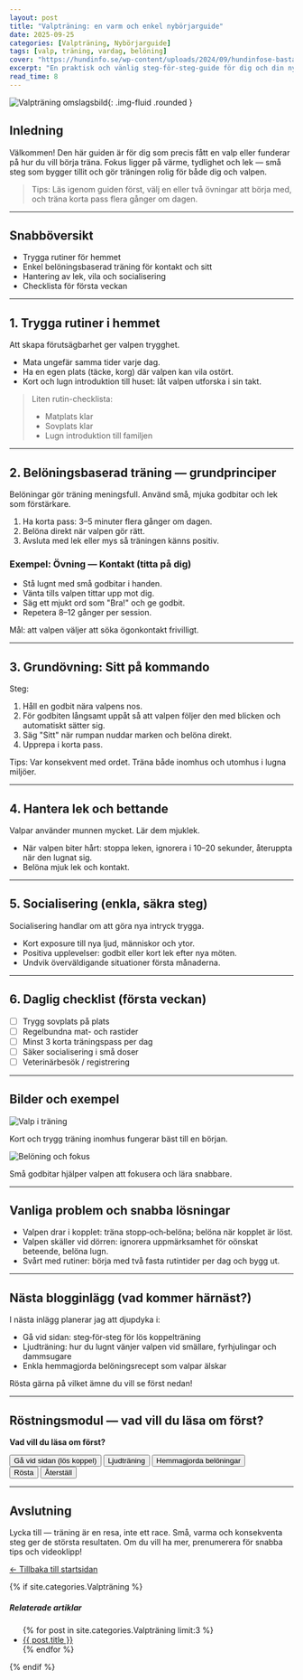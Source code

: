 ```yaml
---
layout: post
title: "Valpträning: en varm och enkel nybörjarguide"
date: 2025-09-25
categories: [Valpträning, Nybörjarguide]
tags: [valp, träning, vardag, belöning]
cover: "https://hundinfo.se/wp-content/uploads/2024/09/hundinfose-basta-tipsen-for-valptraning-gor-din-valp-till-en-stjarna-image.jpg.webp"
excerpt: "En praktisk och vänlig steg-för-steg-guide för dig och din nya valp — från trygg start till enkla vardagsövningar."
read_time: 8
---
```


<!-- Introbild (stor omslagsbild) -->
![Valpträning omslagsbild](https://hundinfo.se/wp-content/uploads/2024/09/hundinfose-basta-tipsen-for-valptraning-gor-din-valp-till-en-stjarna-image.jpg.webp){: .img-fluid .rounded }

## Inledning

Välkommen! Den här guiden är för dig som precis fått en valp eller funderar på hur du vill börja träna. Fokus ligger på värme, tydlighet och lek — små steg som bygger tillit och gör träningen rolig för både dig och valpen.

> Tips: Läs igenom guiden först, välj en eller två övningar att börja med, och träna korta pass flera gånger om dagen.

---

## Snabböversikt
- Trygga rutiner för hemmet  
- Enkel belöningsbaserad träning för kontakt och sitt  
- Hantering av lek, vila och socialisering  
- Checklista för första veckan

---

## 1. Trygga rutiner i hemmet

Att skapa förutsägbarhet ger valpen trygghet.

- Mata ungefär samma tider varje dag.  
- Ha en egen plats (täcke, korg) där valpen kan vila ostört.  
- Kort och lugn introduktion till huset: låt valpen utforska i sin takt.

> Liten rutin-checklista:
> - Matplats klar  
> - Sovplats klar  
> - Lugn introduktion till familjen

---

## 2. Belöningsbaserad träning — grundprinciper

Belöningar gör träning meningsfull. Använd små, mjuka godbitar och lek som förstärkare.

1. Ha korta pass: 3–5 minuter flera gånger om dagen.  
2. Belöna direkt när valpen gör rätt.  
3. Avsluta med lek eller mys så träningen känns positiv.

### Exempel: Övning — Kontakt (titta på dig)
- Stå lugnt med små godbitar i handen.  
- Vänta tills valpen tittar upp mot dig.  
- Säg ett mjukt ord som "Bra!" och ge godbit.  
- Repetera 8–12 gånger per session.

Mål: att valpen väljer att söka ögonkontakt frivilligt.

---

## 3. Grundövning: Sitt på kommando

Steg:
1. Håll en godbit nära valpens nos.  
2. För godbiten långsamt uppåt så att valpen följer den med blicken och automatiskt sätter sig.  
3. Säg "Sitt" när rumpan nuddar marken och belöna direkt.  
4. Upprepa i korta pass.

Tips: Var konsekvent med ordet. Träna både inomhus och utomhus i lugna miljöer.

---

## 4. Hantera lek och bettande

Valpar använder munnen mycket. Lär dem mjuklek.

- När valpen biter hårt: stoppa leken, ignorera i 10–20 sekunder, återuppta när den lugnat sig.  
- Belöna mjuk lek och kontakt.

---

## 5. Socialisering (enkla, säkra steg)

Socialisering handlar om att göra nya intryck trygga.

- Kort exposure till nya ljud, människor och ytor.  
- Positiva upplevelser: godbit eller kort lek efter nya möten.  
- Undvik överväldigande situationer första månaderna.

---

## 6. Daglig checklist (första veckan)

- [ ] Trygg sovplats på plats  
- [ ] Regelbundna mat- och rastider  
- [ ] Minst 3 korta träningspass per dag  
- [ ] Säker socialisering i små doser  
- [ ] Veterinärbesök / registrering

---

## Bilder och exempel

<div class="row g-3 my-3">
  <div class="col-md-6">
    <img src="https://vmhundkurser.com/wp-content/uploads/2021/09/bloggbild-lene-valp-1280x720-1-1080x675.png" alt="Valp i träning" class="img-fluid rounded" />
    <p class="text-muted small mt-2">Kort och trygg träning inomhus fungerar bäst till en början.</p>
  </div>
  <div class="col-md-6">
    <img src="https://www.zooplus.se/magasin/wp-content/uploads/2022/07/border-collie-welpe-leckerli-1024x682-1.webp" alt="Belöning och fokus" class="img-fluid rounded" />
    <p class="text-muted small mt-2">Små godbitar hjälper valpen att fokusera och lära snabbare.</p>
  </div>
</div>

---

## Vanliga problem och snabba lösningar

- Valpen drar i kopplet: träna stopp‑och‑belöna; belöna när kopplet är löst.  
- Valpen skäller vid dörren: ignorera uppmärksamhet för oönskat beteende, belöna lugn.  
- Svårt med rutiner: börja med två fasta rutintider per dag och bygg ut.

---

## Nästa blogginlägg (vad kommer härnäst?)

I nästa inlägg planerar jag att djupdyka i:
- Gå vid sidan: steg‑för‑steg för lös koppelträning  
- Ljudträning: hur du lugnt vänjer valpen vid smällare, fyrhjulingar och dammsugare  
- Enkla hemmagjorda belöningsrecept som valpar älskar

Rösta gärna på vilket ämne du vill se först nedan!

---

## Röstningsmodul — vad vill du läsa om först?

<div id="vote-widget" class="my-4">
  <p class="mb-2"><strong>Vad vill du läsa om först?</strong></p>
  <div class="list-group mb-2" id="vote-options">
    <button class="list-group-item list-group-item-action" data-value="koppel">Gå vid sidan (lös koppel)</button>
    <button class="list-group-item list-group-item-action" data-value="ljud">Ljudträning</button>
    <button class="list-group-item list-group-item-action" data-value="godis">Hemmagjorda belöningar</button>
  </div>
  <div>
    <button id="vote-submit" class="btn btn-primary me-2">Rösta</button>
    <button id="vote-clear" class="btn btn-outline-secondary">Återställ</button>
  </div>
  <div id="vote-message" class="mt-3 text-success" style="display:none"></div>

  <div id="vote-results" class="mt-3" style="display:none">
    <p class="mb-1"><strong>Röstresultat</strong></p>
    <ul id="vote-list" class="list-unstyled"></ul>
  </div>
</div>

<script>
/* Enkel klient‑sida röstningswidget utan server; använder localStorage per besök. 
   Denna räknare är inte säker för produktionsomröstningar men fungerar för engagemang. */
(function(){
  var options = ['koppel','ljud','godis'];
  var labels = {
    koppel: 'Gå vid sidan (lös koppel)',
    ljud: 'Ljudträning',
    godis: 'Hemmagjorda belöningar'
  };
  var storageKey = 'hundifokus_votes_v1';
  var selected = null;

  var optionButtons = document.querySelectorAll('#vote-options button');
  optionButtons.forEach(function(btn){
    btn.addEventListener('click', function(){
      optionButtons.forEach(b=>b.classList.remove('active'));
      btn.classList.add('active');
      selected = btn.getAttribute('data-value');
    });
  });

  function loadVotes(){
    var raw = localStorage.getItem(storageKey);
    if (raw) return JSON.parse(raw);
    var obj = {koppel:0, ljud:0, godis:0};
    localStorage.setItem(storageKey, JSON.stringify(obj));
    return obj;
  }

  function saveVotes(obj){ localStorage.setItem(storageKey, JSON.stringify(obj)); }

  function renderResults(){
    var data = loadVotes();
    var list = document.getElementById('vote-list');
    list.innerHTML = '';
    options.forEach(function(opt){
      var li = document.createElement('li');
      li.innerHTML = '<strong>' + labels[opt] + ':</strong> ' + data[opt] + ' röster';
      list.appendChild(li);
    });
    document.getElementById('vote-results').style.display = 'block';
  }

  document.getElementById('vote-submit').addEventListener('click', function(){
    if (!selected) {
      var msg = document.getElementById('vote-message');
      msg.style.display = 'block';
      msg.textContent = 'Välj ett alternativ innan du röstar.';
      msg.className = 'mt-3 text-danger';
      return;
    }
    var votes = loadVotes();
    votes[selected] = (votes[selected]||0) + 1;
    saveVotes(votes);
    document.getElementById('vote-message').textContent = 'Tack för din röst!';
    document.getElementById('vote-message').style.display = 'block';
    document.getElementById('vote-message').className = 'mt-3 text-success';
    renderResults();
  });

  document.getElementById('vote-clear').addEventListener('click', function(){
    var empty = {koppel:0, ljud:0, godis:0};
    saveVotes(empty);
    renderResults();
    document.getElementById('vote-message').textContent = 'Röster återställda (lokalt).';
    document.getElementById('vote-message').style.display = 'block';
    document.getElementById('vote-message').className = 'mt-3 text-muted';
  });

  // Visa befintliga resultat om det finns
  if (localStorage.getItem(storageKey)) renderResults();
})();
</script>

---

## Avslutning

Lycka till — träning är en resa, inte ett race. Små, varma och konsekventa steg ger de största resultaten. Om du vill ha mer, prenumerera för snabba tips och videoklipp!

<p class="mt-4">
  <a class="btn btn-primary" href="{{ '/' | relative_url }}">← Tillbaka till startsidan</a>
</p>

<!-- Relaterade inlägg -->
{% if site.categories.Valpträning %}
  <section class="mt-5">
    <h5>Relaterade artiklar</h5>
    <ul>
    {% for post in site.categories.Valpträning limit:3 %}
      <li><a href="{{ post.url | relative_url }}">{{ post.title }}</a></li>
    {% endfor %}
    </ul>
  </section>
{% endif %}
